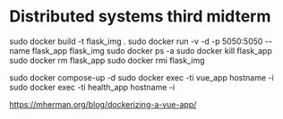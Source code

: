# Distributed systems third midterm #

sudo docker build -t flask_img .
sudo docker run -v -d -p 5050:5050 --name flask_app flask_img
sudo docker ps -a
sudo docker kill flask_app
sudo docker rm flask_app
sudo docker rmi flask_img

sudo docker compose-up -d
sudo docker exec -ti vue_app hostname -i
sudo docker exec -ti health_app hostname -i

https://mherman.org/blog/dockerizing-a-vue-app/